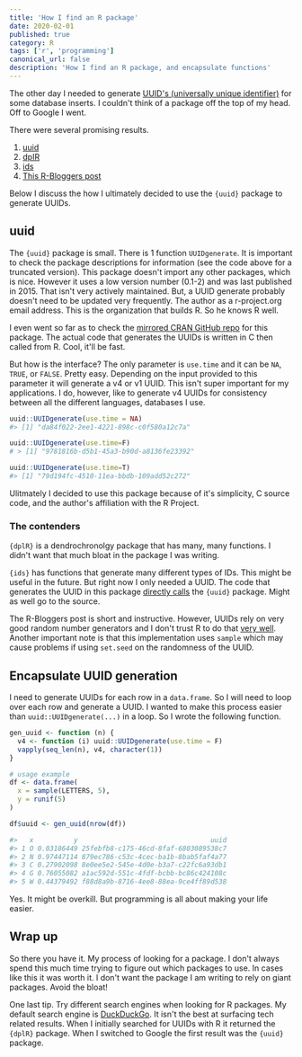 ```yaml
---
title: 'How I find an R package'
date: 2020-02-01
published: true
category: R
tags: ['r', 'programming']
canonical_url: false
description: 'How I find an R package, and encapsulate functions'
---
```


The other day I needed to generate [UUID's (universally unique identifier)](https://en.wikipedia.org/wiki/Universally_unique_identifier) for some database inserts. I couldn't think of a package off the top of my head. Off to Google I went.

There were several promising results.

1. [uuid](https://cran.r-project.org/web/packages/uuid/index.html)
2. [dpIR](https://cran.r-project.org/web/packages/dplR/index.html)
3. [ids](https://cran.r-project.org/web/packages/ids/index.html)
4. [This R-Bloggers post](https://www.r-bloggers.com/generate-uuids-in-r/)

Below I discuss the how I ultimately decided to use the `{uuid}` package to generate UUIDs.

## uuid

The `{uuid}` package is small. There is 1 function `UUIDgenerate`. It is important to check the package descriptions for information (see the code above for a truncated version). This package doesn't import any other packages, which is nice. However it uses a low version number (0.1-2) and was last published in 2015. That isn't very actively maintained. But, a UUID generate probably doesn't need to be updated very frequently. The author as a r-project.org email address. This is the organization that builds R. So he knows R well.

I even went so far as to check the [mirrored CRAN GitHub repo](https://github.com/cran/uuid) for this package. The actual code that generates the UUIDs is written in C then called from R. Cool, it'll be fast.

But how is the interface? The only parameter is `use.time` and it can be `NA`, `TRUE`, or `FALSE`. Pretty easy. Depending on the input provided to this parameter it will generate a v4 or v1 UUID. This isn't super important for my applications. I do, however, like to generate v4 UUIDs for consistency between all the different languages, databases I use.

```r
uuid::UUIDgenerate(use.time = NA)
#> [1] "da84f022-2ee1-4221-898c-c0f580a12c7a"

uuid::UUIDgenerate(use.time=F)
# > [1] "9781816b-d5b1-45a3-b90d-a8136fe23392"

uuid::UUIDgenerate(use.time=T)
#> [1] "79d194fc-4510-11ea-bbdb-109add52c272"
```

Ulitmately I decided to use this package because of it's simplicity, C source code, and the author's affiliation with the R Project. 

### The contenders

`{dplR}` is a dendrochronolgy package that has many, many functions. I didn't want that much bloat in the package I was writing.

`{ids}` has functions that generate many different types of IDs. This might be useful in the future. But right now I only needed a UUID. The code that generates the UUID in this package [directly calls](https://github.com/cran/ids/blob/master/R/uuid.R#L34) the `{uuid}` package. Might as well go to the source.

The R-Bloggers post is short and instructive. However, UUIDs rely on very good random number generators and I don't trust R to do that [very well](https://gist.github.com/cbare/5979354#gistcomment-861634). Another important note is that this implementation uses `sample` which may cause problems if using `set.seed` on the randomness of the UUID.

## Encapsulate UUID generation

I need to generate UUIDs for each row in a `data.frame`. So I will need to loop over each row and generate a UUID. I wanted to make this process easier than `uuid::UUIDgenerate(...)` in a loop. So I wrote the following function.

```r
gen_uuid <- function (n) {
  v4 <- function (i) uuid::UUIDgenerate(use.time = F)
  vapply(seq_len(n), v4, character(1))
}

# usage example
df <- data.frame(
  x = sample(LETTERS, 5),
  y = runif(5)
)

df$uuid <- gen_uuid(nrow(df))

#>   x          y                                 uuid
#> 1 O 0.03186449 25febfb8-c175-46cd-8faf-6803089538c7
#> 2 N 0.97447114 879ec786-c53c-4cec-ba1b-8bab5faf4a77
#> 3 C 0.27902098 8e0ee5e2-545e-4d0e-b3a7-c22fc6a93db1
#> 4 G 0.76055082 a1ac592d-551c-4fdf-bcbb-bc86c424108c
#> 5 W 0.44379492 f88d8a9b-8716-4ee8-88ea-9ce4ff89d538
```

Yes. It might be overkill. But programming is all about making your life easier.

## Wrap up

So there you have it. My process of looking for a package. I don't always spend this much time trying to figure out which packages to use. In cases like this it was worth it. I don't want the package I am writing to rely on giant packages. Avoid the bloat!

One last tip. Try different search engines when looking for R packages. My default search engine is [DuckDuckGo](duckduckgo.com). It isn't the best at surfacing tech related results. When I initially searched for UUIDs with R it returned the `{dplR}` package. When I switched to Google the first result was the `{uuid}` package.
